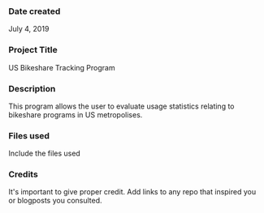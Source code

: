 ### Date created
July 4, 2019

### Project Title
US Bikeshare Tracking Program

### Description
This program allows the user to evaluate usage statistics relating to bikeshare programs in US metropolises.

### Files used
Include the files used

### Credits
It's important to give proper credit. Add links to any repo that inspired you or blogposts you consulted.
